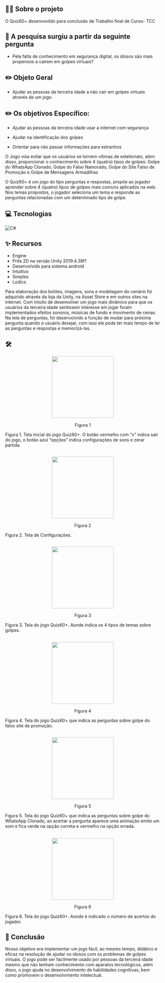 ##  👨‍💻 Sobre o projeto

O Quiz60+ desenvovildo para conclusão de Trabalho final de Curso- TCC


## 📑 A pesquisa surgiu a partir da seguinte pergunta

- Pela falta de conhecimento em segurança digital, os idosos são mais propensos a caírem em golpes virtuais?

## ✏️ Objeto Geral 

- Ajudar as pessoas da terceira idade a não cair em golpes virtuais através de um jogo.

## ✏️ Os objetivos Específico: 

- Ajudar as pessoas da terceira idade usar a internet com segurança 

- Ajudar na identificação dos golpes 

- Orientar para não passar informações para estranhos 

O Jogo visa evitar que os usuários se tornem vítimas de
estelionato, além disso, proporcionar o conhecimento sobre 4
(quatro) tipos de golpes: Golpe do WhatsApp Clonado; Golpe
do Falso Namorado, Golpe do Site Falso de Promoção e Golpe
de Mensagens Armadilhas
 
O Quiz60+ é um jogo do tipo perguntas e respostas, propõe
ao jogador aprender sobre 4 (quatro) tipos de golpes mais
comuns aplicados na web. Nos temas propostos, o jogador
seleciona um tema e responde as perguntas relacionadas com
um determinado tipo de golpe.


## 💻 Tecnologias

![C#](https://img.shields.io/badge/C%23-000?style=for-the-badge&logo=c-sharp&logoColor=823085)   


## ✨ Recursos

- Engine
- Prite 2D na versão Unity 2019.4.38f1
- Desenvolvido para sistema android
- Intuitivo
- Simples
- Lúdico
  

Para elaboração dos botões, imagens, sons e modelagem do cenário foi adquirido através da loja da Unity, na Asset Store e em outros sites na internet. Com intuito de desenvolver um jogo mais dinâmico para que os usuários da terceira idade sentissem interesse em jogar foram implementados efeitos sonoros, músicas de fundo e movimento de cenas. Na tela de perguntas, foi desenvolvido a função de mudar para próxima pergunta quando o usuário desejar, com isso ele pode ter mais tempo de ler as perguntas e respostas e memorizá-las.

## 🛠

<div align="center">
 <img src="https://github.com/monalizasantana/JogoQuiz/blob/monalizasantana-patch-2/img/ink%20(1).png" width="200" />
 <p align=”center”> Figura 1 </p>
</div>
Figura 1. Tela inicial do jogo Quiz60+. O botão vermelho com “x” indica sair do jogo, o botão azul “opções” indica configurações de sons e zerar partida.

##

<div align="center">
 <img src="https://github.com/monalizasantana/JogoQuiz/blob/monalizasantana-patch-2/img/ink%20(2).png" width="200" />
 <p align=”center”> Figura 2 </p>
</div>
Figura 2. Tela de Configurações.

##


<div align="center">
 <img src="https://github.com/monalizasantana/JogoQuiz/blob/monalizasantana-patch-2/img/ink%20(3).png" width="200" />
 <p align=”center”> Figura 3 </p>
</div>
Figura 3. Tela do jogo Quiz60+. Aonde indica os 4 tipos de temas sobre golpes.

##

<div align="center">
 <img src="https://github.com/monalizasantana/JogoQuiz/blob/monalizasantana-patch-2/img/ink%20(4).png" width="200" />
 <p align=”center”> Figura 4 </p>
</div>
Figura 4. Tela do jogo Quiz60+ que indica as perguntas sobre golpe do falso site de promoção.

##


<div align="center">
 <img src="https://github.com/monalizasantana/JogoQuiz/blob/monalizasantana-patch-2/img/ink%20(5).png" width="200" />
 <p align=”center”> Figura 5 </p>
</div>
Figura 5. Tela do jogo Quiz60+ que indica as perguntas sobre golpe do WhatsApp Clonado, ao acertar a pergunta aparece uma animação emite um som e fica verde na opção correta e vermelho na opção errada.

##



<div align="center">
 <img src="https://github.com/monalizasantana/JogoQuiz/blob/monalizasantana-patch-2/img/ink%20(6).png" width="200" />
 <p align=”center”> Figura 6 </p>
</div>
Figura 6. Tela do jogo Quiz60+. Aonde é indicado o número de acertos do jogador.




##  📝 Conclusão 
Nosso objetivo era implementar um jogo fácil, ao mesmo tempo, didático e eficaz na resolução de ajudar os idosos com os problemas de golpes virtuais.
O jogo pode ser facilmente usado por pessoas da terceira idade mesmo que não tenham conhecimento com aparatos tecnológicos, além disso, o jogo ajuda no desenvolvimento
de habilidades cognitivas, bem como promovem o desenvolvimento intelectual.









